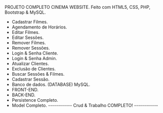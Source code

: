 PROJETO COMPLETO CINEMA WEBSITE. Feito com HTML5, CSS, PHP, Bootstrap & MySQL.

* Cadastrar Filmes.
* Agendamento de Horários.
* Editar Filmes.
* Editar Sessões.
* Remover Filmes.
* Remover Sessões.
* Login & Senha Cliente.
* Login & Senha Admin.
* Atualizar Clientes.
* Exclusão de Clientes.
* Buscar Sessões & Filmes.
* Cadastrar Sessão.
* Banco de dados. (DATABASE) MySQL.
* FRONT-END.
* BACK-END.
* Persistence Completo.
* Model Completo.
------------ Crud & Trabalho COMPLETO! ------------
